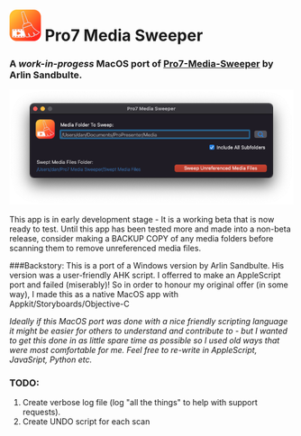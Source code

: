 # ![icon](Icon.png) Pro7 Media Sweeper
### A *work-in-progess* MacOS port of [Pro7-Media-Sweeper](https://github.com/arlinsandbulte/Pro7-Media-Sweeper) by Arlin Sandbulte.
![Screenshot](ScreenShot.png)

This app is in early development stage - It is a working beta that is now ready to test.
Until this app has been tested more and made into a non-beta release, consider making a BACKUP COPY of any media folders before scanning them to remove unreferenced media files.
  
###Backstory:
This is a port of a Windows version by Arlin Sandbulte.  His version was a user-friendly AHK script.
I offerred to make an AppleScript port and failed (miserably)!
So in order to honour my original offer (in some way), I made this as a native MacOS app with Appkit/Storyboards/Objective-C

*Ideally if this MacOS port was done with a nice friendly scripting language it might be easier for others to understand and contribute to - but I wanted to get this done in as little spare time as possible so I used old ways that were most comfortable for me.  Feel free to re-write in AppleScript, JavaSript, Python etc.*


### TODO:
1. Create verbose log file (log "all the things" to help with support requests).
2. Create UNDO script for each scan


